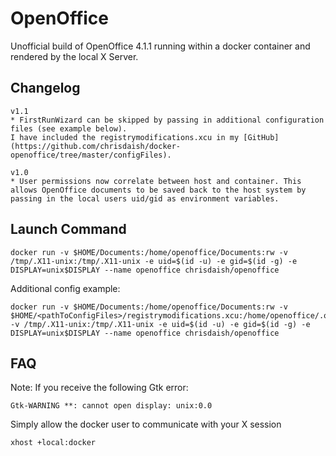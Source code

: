 OpenOffice
===========

Unofficial build of OpenOffice 4.1.1 running within a docker container and rendered by the local X Server.

Changelog
---------
```
v1.1
* FirstRunWizard can be skipped by passing in additional configuration files (see example below).
I have included the registrymodifications.xcu in my [GitHub](https://github.com/chrisdaish/docker-openoffice/tree/master/configFiles).

v1.0
* User permissions now correlate between host and container. This allows OpenOffice documents to be saved back to the host system by passing in the local users uid/gid as environment variables.
```

Launch Command
---------------
```
docker run -v $HOME/Documents:/home/openoffice/Documents:rw -v /tmp/.X11-unix:/tmp/.X11-unix -e uid=$(id -u) -e gid=$(id -g) -e DISPLAY=unix$DISPLAY --name openoffice chrisdaish/openoffice
```
Additional config example:
```
docker run -v $HOME/Documents:/home/openoffice/Documents:rw -v $HOME/<pathToConfigFiles>/registrymodifications.xcu:/home/openoffice/.openoffice/5/user/registrymodifications.xcu:ro -v /tmp/.X11-unix:/tmp/.X11-unix -e uid=$(id -u) -e gid=$(id -g) -e DISPLAY=unix$DISPLAY --name openoffice chrisdaish/openoffice
```

FAQ
---
Note: If you receive the following Gtk error:

```
Gtk-WARNING **: cannot open display: unix:0.0
```
Simply allow the docker user to communicate with your X session

```
xhost +local:docker
```
